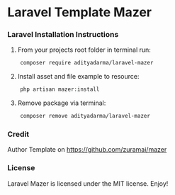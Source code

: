 # Laravel Template Mazer

### Laravel Installation Instructions
1. From your projects root folder in terminal run:

```bash
    composer require adityadarma/laravel-mazer
```

2. Install asset and file example to resource:

```php
    php artisan mazer:install
```
3. Remove package via terminal:

```bash
    composer remove adityadarma/laravel-mazer
```

### Credit
Author Template on https://github.com/zuramai/mazer

### License
Laravel Mazer is licensed under the MIT license. Enjoy!
